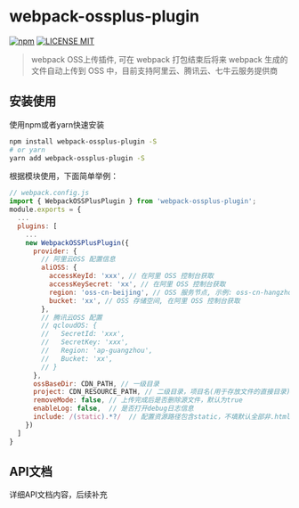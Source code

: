 # webpack-ossplus-plugin
[![npm](https://img.shields.io/npm/v/webpack-ossplus-plugin.svg)](https://www.npmjs.com/package/webpack-ossplus-plugin)
[![LICENSE MIT](https://img.shields.io/npm/l/webpack-ossplus-plugin.svg)](https://www.npmjs.com/package/webpack-ossplus-plugin) 

> webpack OSS上传插件, 可在 webpack 打包结束后将来 webpack 生成的文件自动上传到 OSS 中，目前支持阿里云、腾讯云、七牛云服务提供商

## 安装使用
使用npm或者yarn快速安装
```bash
npm install webpack-ossplus-plugin -S
# or yarn
yarn add webpack-ossplus-plugin -S
```

根据模块使用，下面简单举例：

```javascript
// webpack.config.js
import { WebpackOSSPlusPlugin } from 'webpack-ossplus-plugin';
module.exports = {
  ...
  plugins: [
    ...
    new WebpackOSSPlusPlugin({
      provider: {
        // 阿里云OSS 配置信息
        aliOSS: {
          accessKeyId: 'xxx', // 在阿里 OSS 控制台获取
          accessKeySecret: 'xx', // 在阿里 OSS 控制台获取
          region: 'oss-cn-beijing', // OSS 服务节点, 示例: oss-cn-hangzhou
          bucket: 'xx', // OSS 存储空间, 在阿里 OSS 控制台获取
        },
        // 腾讯云OSS 配置
        // qcloudOS: {
        //   SecretId: 'xxx',
        //   SecretKey: 'xxx',
        //   Region: 'ap-guangzhou',
        //   Bucket: 'xx',
        // }
      },
      ossBaseDir: CDN_PATH, // 一级目录
      project: CDN_RESOURCE_PATH, // 二级目录，项目名(用于存放文件的直接目录)
      removeMode: false, // 上传完成后是否删除源文件，默认为true
      enableLog: false,  // 是否打开debug日志信息
      include: /(static).*?/  // 配置资源路径包含static，不填默认全部非.html文件
    })
  ]
}
```

## API文档
详细API文档内容，后续补充